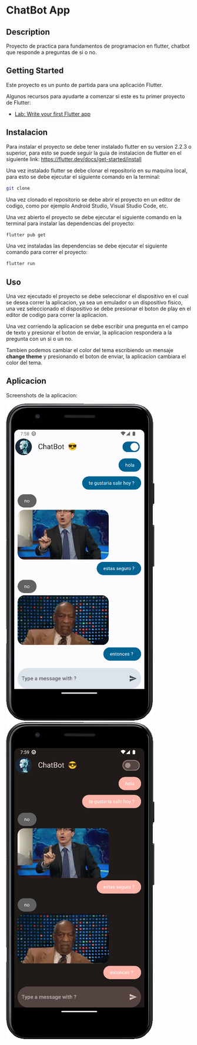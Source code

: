 # ChatBot App
## Description
 Proyecto de practica para fundamentos de programacion en flutter,
 chatbot que responde a preguntas de si o no. 

## Getting Started

Este proyecto es un punto de partida para una aplicación Flutter.

Algunos recursos para ayudarte a comenzar si este es tu primer proyecto de Flutter:

- [Lab: Write your first Flutter app](https://flutter.dev/docs/get-started/codelab)

## Instalacion

Para instalar el proyecto se debe tener instalado flutter en su version 2.2.3 o superior, para esto se puede seguir la guia de instalacion de flutter en el siguiente link: https://flutter.dev/docs/get-started/install

Una vez instalado flutter se debe clonar el repositorio en su maquina local, para esto se debe ejecutar el siguiente comando en la terminal:

```bash
git clone  
```

Una vez clonado el repositorio se debe abrir el proyecto en un editor de codigo, como por ejemplo Android Studio, Visual Studio Code, etc.

Una vez abierto el proyecto se debe ejecutar el siguiente comando en la terminal para instalar las dependencias del proyecto:

```bash
flutter pub get
```

Una vez instaladas las dependencias se debe ejecutar el siguiente comando para correr el proyecto:

```bash
flutter run
```

## Uso

Una vez ejecutado el proyecto se debe seleccionar el dispositivo en el cual se desea correr la aplicacion, ya sea un emulador o un dispositivo fisico, una vez seleccionado el dispositivo se debe presionar el boton de play en el editor de codigo para correr la aplicacion.

Una vez corriendo la aplicacion se debe escribir una pregunta en el campo de texto y presionar el boton de enviar, la aplicacion respondera a la pregunta con un si o un no.

Tambien podemos cambiar el color del tema escribiendo un mensaje **change theme** y presionando el boton de enviar, la aplicacion cambiara el color del tema.


## Aplicacion

Screenshots de la aplicacion:

![App ChatBot](/Android%20Emulator%20-%20Pixel_3a_API_33_x86_64:5554_001.png)
![App ChatBot](/Android%20Emulator%20-%20Pixel_3a_API_33_x86_64:5554_002.png)

